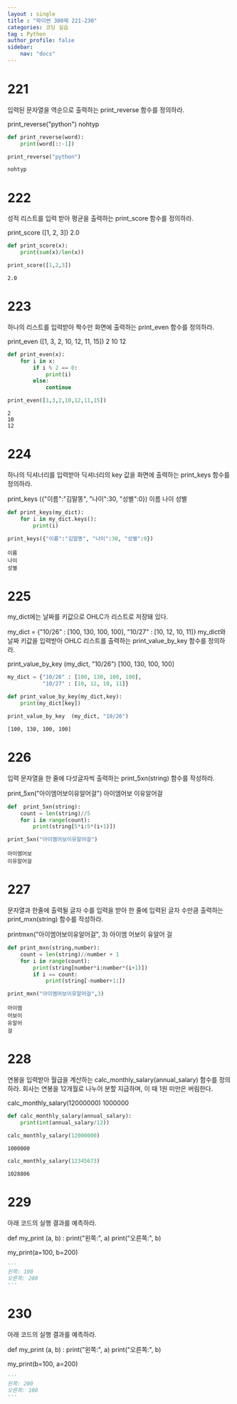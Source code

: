 ```yaml
---
layout : single
title : "파이썬 300제 221-230"
categories: 코딩 실습
tag : Python
author_profile: false
sidebar:
    nav: "docs"
---
```

# 221
입력된 문자열을 역순으로 출력하는 print_reverse 함수를 정의하라.

print_reverse("python")
nohtyp


```python
def print_reverse(word):
    print(word[::-1])
```


```python
print_reverse("python")
```

    nohtyp
    

# 222
성적 리스트를 입력 받아 평균을 출력하는 print_score 함수를 정의하라.

print_score ([1, 2, 3])
2.0


```python
def print_score(x):
    print(sum(x)/len(x))
```


```python
print_score([1,2,3])
```

    2.0
    

# 223
하나의 리스트를 입력받아 짝수만 화면에 출력하는 print_even 함수를 정의하라.

print_even ([1, 3, 2, 10, 12, 11, 15])
2
10
12


```python
def print_even(x):
    for i in x:
        if i % 2 == 0:
            print(i)
        else:
            continue
```


```python
print_even([1,3,2,10,12,11,15])
```

    2
    10
    12
    

# 224
하나의 딕셔너리를 입력받아 딕셔너리의 key 값을 화면에 출력하는 print_keys 함수를 정의하라.

print_keys ({"이름":"김말똥", "나이":30, "성별":0})
이름
나이
성별


```python
def print_keys(my_dict):
    for i in my_dict.keys():
        print(i)
```


```python
print_keys({"이름":"김말똥", "나이":30, "성별":0})
```

    이름
    나이
    성별
    

# 225
my_dict에는 날짜를 키값으로 OHLC가 리스트로 저장돼 있다.

my_dict = {"10/26" : [100, 130, 100, 100],
           "10/27" : [10, 12, 10, 11]}
my_dict와 날짜 키값을 입력받아 OHLC 리스트를 출력하는 print_value_by_key 함수를 정의하라.

print_value_by_key  (my_dict, "10/26")
[100, 130, 100, 100]


```python
my_dict = {"10/26" : [100, 130, 100, 100],
           "10/27" : [10, 12, 10, 11]}
```


```python
def print_value_by_key(my_dict,key):
    print(my_dict[key])
```


```python
print_value_by_key  (my_dict, "10/26")
```

    [100, 130, 100, 100]
    

# 226
입력 문자열을 한 줄에 다섯글자씩 출력하는 print_5xn(string) 함수를 작성하라.

print_5xn("아이엠어보이유알어걸")
아이엠어보
이유알어걸


```python
def  print_5xn(string):
    count = len(string)//5
    for i in range(count):
        print(string[5*i:5*(i+1)])
```


```python
print_5xn("아이엠어보이유알어걸")
```

    아이엠어보
    이유알어걸
    

# 227
문자열과 한줄에 출력될 글자 수를 입력을 받아 한 줄에 입력된 글자 수만큼 출력하는 print_mxn(string) 함수를 작성하라.

printmxn("아이엠어보이유알어걸", 3)
아이엠
어보이
유알어
걸


```python
def print_mxn(string,number):
    count = len(string)//number + 1
    for i in range(count):
        print(string[number*i:number*(i+1)])
        if i == count:
            print(string[-number+1:])
```


```python
print_mxn("아이엠어보이유알어걸",3)
```

    아이엠
    어보이
    유알어
    걸
    

# 228
연봉을 입력받아 월급을 계산하는 calc_monthly_salary(annual_salary) 함수를 정의하라. 회사는 연봉을 12개월로 나누어 분할 지급하며, 이 때 1원 미만은 버림한다.

calc_monthly_salary(12000000)
1000000 


```python
def calc_monthly_salary(annual_salary):
    print(int(annual_salary/12))
```


```python
calc_monthly_salary(12000000)
```

    1000000
    


```python
calc_monthly_salary(12345673)
```

    1028806
    

# 229
아래 코드의 실행 결과를 예측하라.

def my_print (a, b) :
    print("왼쪽:", a)
    print("오른쪽:", b)

my_print(a=100, b=200)


```python
'''
왼쪽: 100
오른쪽: 200
'''
```

# 230
아래 코드의 실행 결과를 예측하라.

def my_print (a, b) :
    print("왼쪽:", a)
    print("오른쪽:", b)

my_print(b=100, a=200)


```python
'''
왼쪽: 200
오른쪽: 100
'''
```
